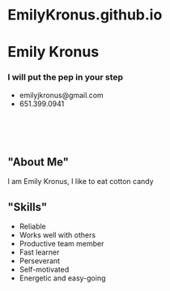 # EmilyKronus.github.io

<html>

<div class="main">
    
  <h1>Emily Kronus</h1>
  <h3>I will put the pep in your step</h3>
  <ul>
    <li>emilyjkronus@gmail.com</li>
    <li>651.399.0941</li>

</div>    

<br>
<br>  
<br>
  

  <head>
  <meta charset="utf-8"/>
  <link rel="stylesheet" type="text/css" href="main.css">
</head>
<body>
  <div class="nav">
  <h2>
    "About Me"
  </h2>
  <p>I am Emily Kronus, I like to eat cotton candy</p>
  
  <h2>
    "Skills"
  </h2>  
  <ul>
  <li>Reliable</li>
  <li>Works well with others</li>
  <li>Productive team member</li>
  <li>Fast learner</li>
  <li>Perseverant</li>
  <li>Self-motivated</li>
  <li>Energetic and easy-going</li>
  </ul>
  </div>  
  
     
  </body>
</html>

